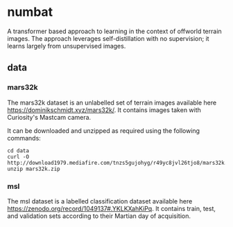 # numbat

A transformer based approach to learning in the context of offworld terrain images. The approach leverages self-distillation with no supervision; it learns largely from unsupervised images.

## data

### mars32k

The mars32k dataset is an unlabelled set of terrain images available here https://dominikschmidt.xyz/mars32k/. It contains images taken with Curiosity's Mastcam camera.

It can be downloaded and unzipped as required using the following commands:

```console
cd data
curl -O http://download1979.mediafire.com/tnzs5gujohyg/r49yc8jvl26tjo8/mars32k.zip
unzip mars32k.zip
```

### msl

The msl dataset is a labelled classification dataset available here https://zenodo.org/record/1049137#.YKLKXahKiPq. It contains train, test, and validation sets according to their Martian day of acquisition.

